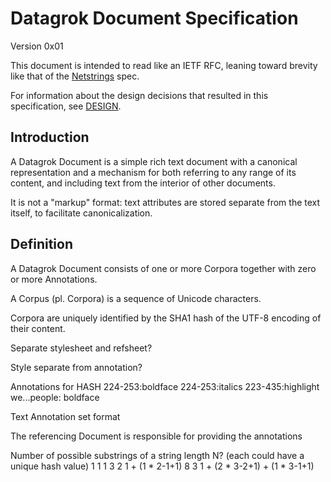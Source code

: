 # Datagrok Document Specification

Version 0x01

This document is intended to read like an IETF RFC, leaning toward brevity like that of the [Netstrings][] spec.

For information about the design decisions that resulted in this specification, see [DESIGN][]. 

[Netstrings]: http://cr.yp.to/proto/netstrings.txt
[DESIGN]: DESIGN

## Introduction

A Datagrok Document is a simple rich text document with a canonical representation and a mechanism for both referring to any range of its content, and including text from the interior of other documents.

It is not a "markup" format: text attributes are stored separate from the text itself, to facilitate canonicalization.

## Definition

A Datagrok Document consists of one or more Corpora together with zero or more Annotations.

A Corpus (pl. Corpora) is a sequence of Unicode characters.

Corpora are uniquely identified by the SHA1 hash of the UTF-8 encoding of their content.

Separate stylesheet and refsheet?

Style separate from annotation?

Annotations for HASH
224-253:boldface
224-253:italics
223-435:highlight
we...people: boldface

Text Annotation set format

The referencing Document is responsible for providing the annotations 

Number of possible substrings of a string length N? (each could have a unique hash value)
1 1 1
3 2 1 + (1 * 2-1+1)
8 3 1 + (2 * 3-2+1) + (1 * 3-1+1)
